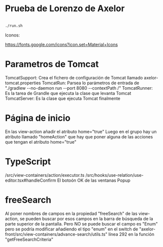 # Prueba de Lorenzo de Axelor


```bash

./run.sh

```




Iconos:

https://fonts.google.com/icons?icon.set=Material+Icons

# Parametros de Tomcat
TomcatSupport: Crea el fichero de configuración de Tomcat llamado axelor-tomcat.properties
TomcatRun: Parsea lo parámetros de entrada de "./gradlew --no-daemon run --port 8080 --contextPath /"
TomcatRunner: Es la tarea de Grandle que ejecuta la clase que levanta Tomcat
TomcatServer: Es la clase que ejecuta Tomcat finalmente

# Página de inicio
En las view-action añadir el atributo home="true"
Luego en el grupo hay un atributo llamado "homeAction" que hay que poner alguna de las acciones que tengan el atributo home="true"

# TypeScript
/src/view-containers/action/executor.ts
/src/hooks/use-relation/use-editor.tsx#handleConfirm   El botoón OK de las ventanas Popup

# freeSearch
Al poner nombres de campos en la propiedad "freeSearch" de las view-action, 
se pueden buscar por esos campos en la barra de búsqueda de la parte superior de la pantalla.
Pero NO se puede buscar el campo es "Enum" pero se podría modificar añadiendo el tipo "enum" 
en el switch de "axelor-front/src/view-containers/advance-search/utils.ts" línea 292 en la función "getFreeSearchCriteria"